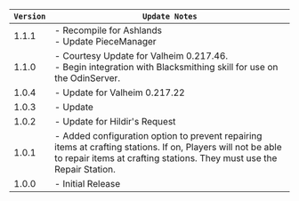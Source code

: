 | `Version` | `Update Notes`                                                                                                                                                                        |
|-----------|---------------------------------------------------------------------------------------------------------------------------------------------------------------------------------------|
| 1.1.1     | - Recompile for Ashlands<br/>- Update PieceManager                                                                                                                                    |
| 1.1.0     | - Courtesy Update for Valheim 0.217.46.<br/>- Begin integration with Blacksmithing skill for use on the OdinServer.                                                                   |
| 1.0.4     | - Update for Valheim 0.217.22                                                                                                                                                         |
| 1.0.3     | - Update                                                                                                                                                                              |
| 1.0.2     | - Update for Hildir's Request                                                                                                                                                         |
| 1.0.1     | - Added configuration option to prevent repairing items at crafting stations. If on, Players will not be able to repair items at crafting stations. They must use the Repair Station. |
| 1.0.0     | - Initial Release                                                                                                                                                                     |